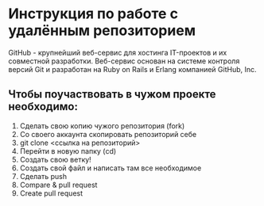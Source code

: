 # Инструкция по работе с удалённым репозиторием

GitHub - крупнейший веб-сервис для хостинга IT-проектов и их совместной разработки. Веб-сервис основан на системе контроля версий Git и разработан на Ruby on Rails и Erlang компанией GitHub, Inc.

## Чтобы поучаствовать в чужом проекте необходимо: 

1. Сделать свою копию чужого репозитория (fork)
2. Со своего аккаунта скопировать репозиторий себе
3. git clone <ссылка на репозиторий>
4. Перейти в новую папку (cd)
5. Создать свою ветку!
6. Создать свой файл и написать там все необходимое
7. Сделать push
8. Compare & pull request
9. Create pull request
